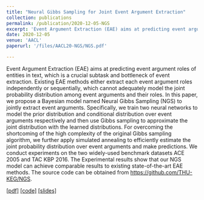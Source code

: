 ```yaml
---
title: "Neural Gibbs Sampling for Joint Event Argument Extraction"
collection: publications
permalink: /publication/2020-12-05-NGS
excerpt: 'Event Argument Extraction (EAE) aims at predicting event argument roles of entities in text, which is a crucial subtask and bottleneck of event extraction. Existing EAE methods either extract each event argument roles independently or sequentially, which cannot adequately model the joint probability distribution among event arguments and their roles. In this paper, we propose a Bayesian model named Neural Gibbs Sampling (NGS) to jointly extract event arguments. Specifically, we train two neural networks to model the prior distribution and conditional distribution over event arguments respectively and then use Gibbs sampling to approximate the joint distribution with the learned distributions. For overcoming the shortcoming of the high complexity of the original Gibbs sampling algorithm, we further apply simulated annealing to efficiently estimate the joint probability distribution over event arguments and make predictions. We conduct experiments on the two widely-used benchmark datasets ACE 2005 and TAC KBP 2016. The Experimental results show that our NGS model can achieve comparable results to existing state-of-the-art EAE methods. The source code can be obtained from https://github.com/THU-KEG/NGS.'
date: 2020-12-05
venue: 'AACL'
paperurl: '/files/AACL20-NGS/NGS.pdf'

---
```

Event Argument Extraction (EAE) aims at predicting event argument roles of entities in text, which is a crucial subtask and bottleneck of event extraction. Existing EAE methods either extract each event argument roles independently or sequentially, which cannot adequately model the joint probability distribution among event arguments and their roles. In this paper, we propose a Bayesian model named Neural Gibbs Sampling (NGS) to jointly extract event arguments. Specifically, we train two neural networks to model the prior distribution and conditional distribution over event arguments respectively and then use Gibbs sampling to approximate the joint distribution with the learned distributions. For overcoming the shortcoming of the high complexity of the original Gibbs sampling algorithm, we further apply simulated annealing to efficiently estimate the joint probability distribution over event arguments and make predictions. We conduct experiments on the two widely-used benchmark datasets ACE 2005 and TAC KBP 2016. The Experimental results show that our NGS model can achieve comparable results to existing state-of-the-art EAE methods. The source code can be obtained from https://github.com/THU-KEG/NGS.

[[pdf]](/files/AACL20-NGS/NGS.pdf)
[[code]](https://github.com/THU-KEG/NGS)
[[slides]](/files/AACL20-NGS/slides.pptx)